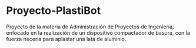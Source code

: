 # Proyecto-PlastiBot
Proyecto de la materia de Administración de Proyectos de Ingeniería, enfocado en la realización de un dispositivo compactador de basura, con la fuerza neceria para aplastar una lata de aluminio.
